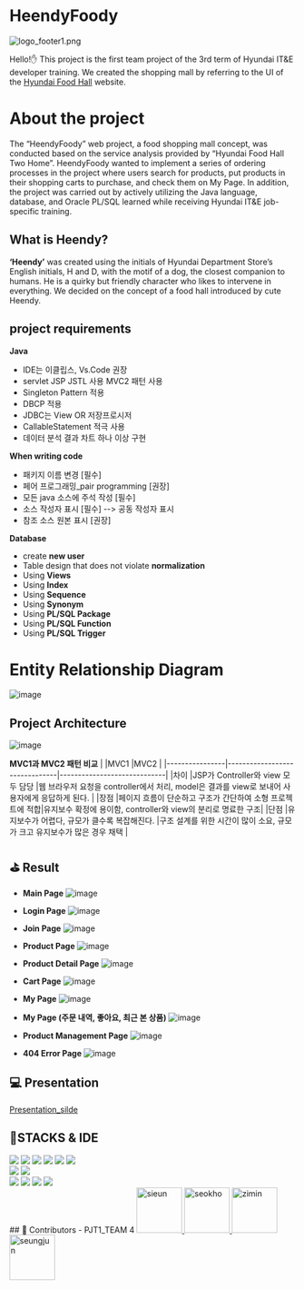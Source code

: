 # HeendyFoody

![logo_footer1.png](https://github.com/sisi397/HeendyFoody/blob/main/WebContent/static/images/common/logo_footer1.png?raw=true)

Hello!✋ This project is the first team project of the 3rd term of Hyundai IT&E developer training.
We created the shopping mall by referring to the UI of the [Hyundai Food Hall](https://tohome.thehyundai.com/front/dp/dpa/dawnHome.do) website.

# About the project

The “HeendyFoody” web project, a food shopping mall concept, was conducted based on the service analysis provided by “Hyundai Food Hall Two Home”.
HeendyFoody wanted to implement a series of ordering processes in the project where users search for products, put products in their shopping carts to purchase, and check them on My Page.
In addition, the project was carried out by actively utilizing the Java language, database, and Oracle PL/SQL learned while receiving Hyundai IT&E job-specific training.

## What is Heendy?

**‘Heendy’** was created using the initials of Hyundai Department Store’s English initials, H and D, with the motif of a dog, the closest companion to humans. He is a quirky but friendly character who likes to intervene in everything.
We decided on the concept of a food hall introduced by cute Heendy.

## project requirements

**Java**

- IDE는 이클립스, Vs.Code 권장
- servlet JSP JSTL 사용 MVC2 패턴 사용
- Singleton Pattern 적용
- DBCP 적용
- JDBC는 View OR 저장프로시저
- CallableStatement 적극 사용
- 데이터 분석 결과 차트 하나 이상 구현

**When writing code**

- 패키지 이름 변경 [필수]
- 페어 프로그래밍\_pair programming [권장]
- 모든 java 소스에 주석 작성 [필수]
- 소스 작성자 표시 [필수] --> 공동 작성자 표시
- 참조 소스 원본 표시 [권장]

**Database**

- create **new user**
- Table design that does not violate **normalization**
- Using **Views**
- Using **Index**
- Using **Sequence**
- Using **Synonym**
- Using **PL/SQL Package**
- Using **PL/SQL Function**
- Using **PL/SQL Trigger**

# Entity Relationship Diagram

![image](https://user-images.githubusercontent.com/55138034/161561292-963225ed-92e6-4f1b-a95a-17f997e97924.png)

## Project Architecture

![image](https://user-images.githubusercontent.com/55138034/161562017-3033de72-10ac-451d-b0b0-fcb4577ba9f9.png)

**MVC1과 MVC2 패턴 비교**
| |MVC1 |MVC2 |
|----------------|-------------------------------|-----------------------------|
|차이 |JSP가 Controller와 view 모두 담당 |웹 브라우저 요청을 controller에서 처리, model은 결과를 view로 보내어 사용자에게 응답하게 된다. |
|장점 |페이지 흐름이 단순하고 구조가 간단하여 소형 프로젝트에 적합|유지보수 확정에 용이함, controller와 view의 분리로 명료한 구조|
|단점 |유지보수가 어렵다, 규모가 클수록 복잡해진다. |구조 설계를 위한 시간이 많이 소요, 규모가 크고 유지보수가 많은 경우 채택 |

## ⛳ Result

- **Main Page**
  ![image](https://user-images.githubusercontent.com/55138034/161563669-072d2602-5a1c-4b3f-8c12-71a6c9bd945e.png)

- **Login Page**
  ![image](https://user-images.githubusercontent.com/55138034/161563999-0bc74ad7-95f6-4151-9827-0b30b597f3c7.png)

- **Join Page**
  ![image](https://user-images.githubusercontent.com/55138034/161563781-305adf2e-fdd5-4146-9ec9-f1e910b28558.png)

- **Product Page**
  ![image](https://user-images.githubusercontent.com/55138034/161564377-92952f66-5ddb-41db-9163-f5f02a5c36db.png)

- **Product Detail Page**
  ![image](https://user-images.githubusercontent.com/55138034/161564527-4b0a4188-d9f6-4561-8adf-4250b2b3f839.png)

- **Cart Page**
  ![image](https://user-images.githubusercontent.com/55138034/161564735-9fda9db0-7d1c-4830-8e79-be28561259e4.png)

- **My Page**
  ![image](https://user-images.githubusercontent.com/55138034/161564829-9de2926a-d245-4ac5-b081-2190226f0cac.png)

- **My Page (주문 내역, 좋아요, 최근 본 상품)**
  ![image](https://user-images.githubusercontent.com/55138034/161564988-7a3925df-652c-4b62-a9e6-32351aa1a38d.png)

- **Product Management Page**
  ![image](https://user-images.githubusercontent.com/55138034/161565714-5a0349b4-34a6-494c-9144-8d2a90b2b217.png)

- **404 Error Page**
  ![image](https://user-images.githubusercontent.com/55138034/161566176-9c6d0312-6a68-41bc-b6c8-d5c0c00b03b4.png)

## 💻 Presentation

[Presentation_silde](https://docs.google.com/presentation/d/1FHYirrJmvGLEl9P-haPfKdkEQ2sGMjEn/edit?usp=sharing&ouid=103446692371790737362&rtpof=true&sd=true)

## 🔨STACKS & IDE

<div>
<img src="https://img.shields.io/badge/Java-007396?style=for-the-badge&logo=Java&logoColor=white">
<img src="https://img.shields.io/badge/Oracle-F80000?style=for-the-badge&logo=Oracle&logoColor=white">
<img src="https://img.shields.io/badge/HTML5-E34F26?style=for-the-badge&logo=HTML5&logoColor=white">
<img src="https://img.shields.io/badge/CSS3-1572B6?style=for-the-badge&logo=CSS3&logoColor=white">
<img src="https://img.shields.io/badge/JavaScript-F7DF1E?style=for-the-badge&logo=Javascript&logoColor=white">
<img src="https://img.shields.io/badge/jQuery-0769AD?style=for-the-badge&logo=jQuery&logoColor=white">
</div>
<div>
<img src="https://img.shields.io/badge/Eclipse IDE-2C2255?style=for-the-badge&logo=Eclipse IDE&logoColor=white">
<img src="https://img.shields.io/badge/Visual Studio Code-007ACC?style=for-the-badge&logo=Visual Studio Code&logoColor=white">
</div>
<div>
<img src="https://img.shields.io/badge/Trello-0052CC?style=for-the-badge&logo=Trello&logoColor=white">
<img src="https://img.shields.io/badge/Notion-000000?style=for-the-badge&logo=Notion&logoColor=white">
<img src="https://img.shields.io/badge/Discord-5865F2?style=for-the-badge&logo=Discord&logoColor=white">
<img src="https://img.shields.io/badge/Git-F05032?style=for-the-badge&logo=Git&logoColor=white">
</div>
## 🤝 Contributors - PJT1_TEAM 4

<a href = "https://github.com/sisi397">
  <img src="https://avatars.githubusercontent.com/u/74189924?v=4" alt="sieun" width="80" style="max-width:100%" />
</a>
<a href = "https://github.com/msh1273">
  <img src="https://avatars.githubusercontent.com/u/55138034?v=4" alt="seokho" width="80" style="max-width:100%" />
</a>
<a href = "https://github.com/fmdzimin13">
  <img src="https://avatars.githubusercontent.com/u/77473413?v=4" alt="zimin" width="80" style="max-width:100%" />
</a>
<a href = "https://github.com/tmdwns1101">
  <img src="https://avatars.githubusercontent.com/u/41534475?v=4" alt="seungjun" width="80" style="max-width:100%" />
</a>
